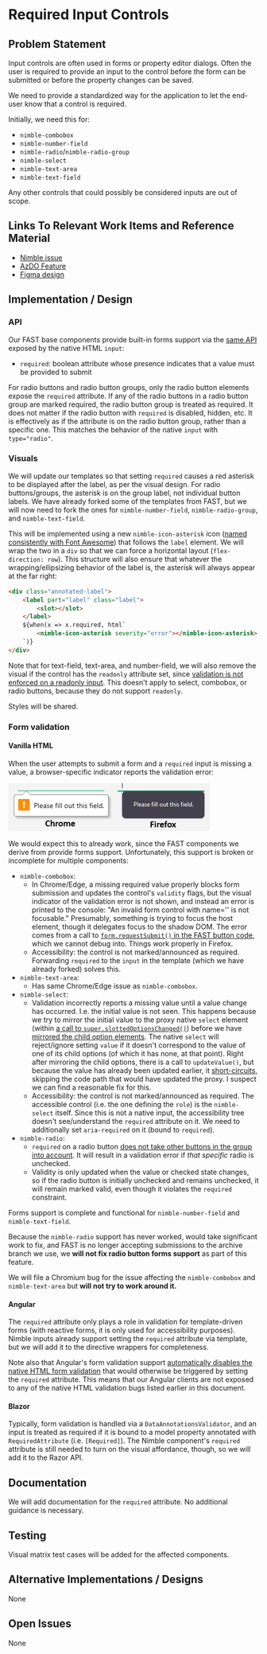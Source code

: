 # Required Input Controls

## Problem Statement

Input controls are often used in forms or property editor dialogs. Often the user is required to provide an input to the control before the form can be submitted or before the property changes can be saved.

We need to provide a standardized way for the application to let the end-user know that a control is required.

Initially, we need this for:
- `nimble-combobox`
- `nimble-number-field`
- `nimble-radio`/`nimble-radio-group`
- `nimble-select`
- `nimble-text-area`
- `nimble-text-field`

Any other controls that could possibly be considered inputs are out of scope.

## Links To Relevant Work Items and Reference Material

- [Nimble issue](https://github.com/ni/nimble/issues/2100)
- [AzDO Feature](https://ni.visualstudio.com/DevCentral/_workitems/edit/2732543)
- [Figma design](https://www.figma.com/design/PO9mFOu5BCl8aJvFchEeuN/Nimble_Components?node-id=1295-47481)

## Implementation / Design

### API

Our FAST base components provide built-in forms support via the [same API](https://developer.mozilla.org/en-US/docs/Web/HTML/Attributes/required) exposed by the native HTML `input`:

- `required`: boolean attribute whose presence indicates that a value must be provided to submit

For radio buttons and radio button groups, only the radio button elements expose the `required` attribute. If any of the radio buttons in a radio button group are marked required, the radio button group is treated as required. It does not matter if the radio button with `required` is disabled, hidden, etc. It is effectively as if the attribute is on the radio button group, rather than a specific one. This matches the behavior of the native `input` with `type="radio"`. 

### Visuals

We will update our templates so that setting `required` causes a red asterisk to be displayed after the label, as per the visual design. For radio buttons/groups, the asterisk is on the group label, not individual button labels. We have already forked some of the templates from FAST, but we will now need to fork the ones for `nimble-number-field`, `nimble-radio-group`, and `nimble-text-field`. 

This will be implemented using a new `nimble-icon-asterisk` icon ([named consistently with Font Awesome](https://fontawesome.com/icons/asterisk)) that follows the `label` element. We will wrap the two in a `div` so that we can force a horizontal layout (`flex-direction: row`). This structure will also ensure that whatever the wrapping/ellipsizing behavior of the label is, the asterisk will always appear at the far right:

```html
<div class="annotated-label">
    <label part="label" class="label">
        <slot></slot>
    </label>
    ${when(x => x.required, html`
        <nimble-icon-asterisk severity="error"></nimble-icon-asterisk>
    `)}
</div>
```

Note that for text-field, text-area, and number-field, we will also remove the visual if the control has the `readonly` attribute set, since [validation is not enforced on a readonly input](https://developer.mozilla.org/en-US/docs/Web/HTML/Attributes/readonly#attribute_interactions). This doesn't apply to select, combobox, or radio buttons, because they do not support `readonly`.

Styles will be shared.

### Form validation

#### Vanilla HTML

When the user attempts to submit a form and a `required` input is missing a value, a browser-specific indicator reports the validation error:

![Missing value indicator](missing-value.png)

We would expect this to already work, since the FAST components we derive from provide forms support. Unfortunately, this support is broken or incomplete for multiple components:

- `nimble-combobox`: 
    - In Chrome/Edge, a missing required value properly blocks form submission and updates the control's `validity` flags, but the visual indicator of the validation error is not shown, and instead an error is printed to the console: "An invalid form control with name='' is not focusable." Presumably, something is trying to focus the host element, though it delegates focus to the shadow DOM. The error comes from a call to [`form.requestSubmit()` in the FAST button code](https://github.com/microsoft/fast/blob/913c27e7e8503de1f7cd50bdbc9388134f52ef5d/packages/web-components/fast-foundation/src/button/button.ts#L221), which we cannot debug into. Things work properly in Firefox.
    - Accessibility: the control is not marked/announced as required. Forwarding `required` to the `input` in the template (which we have already forked) solves this.
- `nimble-text-area`:
    - Has same Chrome/Edge issue as `nimble-combobox`.
- `nimble-select`:
    - Validation incorrectly reports a missing value until a value change has occurred. I.e. the initial value is not seen. This happens because we try to mirror the initial value to the proxy native `select` element (within [a call to `super.slottedOptionsChanged()`](https://github.com/ni/nimble/blob/ddad57c4c97da9504f8146ad48668f290dae5301/packages/nimble-components/src/select/index.ts#L331)) before we have [mirrored the child option elements](https://github.com/ni/nimble/blob/ddad57c4c97da9504f8146ad48668f290dae5301/packages/nimble-components/src/select/index.ts#L346). The native `select` will reject/ignore setting `value` if it doesn't correspond to the value of one of its child options (of which it has none, at that point). Right after mirroring the child options, there is a call to `updateValue()`, but because the value has already been updated earlier, it [short-circuits](https://github.com/ni/nimble/blob/ddad57c4c97da9504f8146ad48668f290dae5301/packages/nimble-components/src/select/index.ts#L268), skipping the code path that would have updated the proxy. I suspect we can find a reasonable fix for this.
    - Accessibility: the control is not marked/announced as required. The accessible control (i.e. the one defining the `role`) is the `nimble-select` itself. Since this is not a native input, the accessibility tree doesn't see/understand the `required` attribute on it. We need to additionally set `aria-required` on it (bound to `required`).
- `nimble-radio`:
    - `required` on a radio button [does not take other buttons in the group into account](https://github.com/microsoft/fast/issues/6866). It will result in a validation error if _that specific_ radio is unchecked.
    - Validity is only updated when the value or checked state changes, so if the radio button is initially unchecked and remains unchecked, it will remain marked valid, even though it violates the `required` constraint.

Forms support is complete and functional for `nimble-number-field` and `nimble-text-field`.

Because the `nimble-radio` support has never worked, would take significant work to fix, and FAST is no longer accepting submissions to the archive branch we use, we **will not fix radio button forms support** as part of this feature.

We will file a Chromium bug for the issue affecting the `nimble-combobox` and `nimble-text-area` but **will not try to work around it.**

#### Angular

The `required` attribute only plays a role in validation for template-driven forms (with reactive forms, it is only used for accessibility purposes). Nimble inputs already support setting the `required` attribute via template, but we will add it to the directive wrappers for completeness.

Note also that Angular's form validation support [automatically disables the native HTML form validation](https://v17.angular.io/api/forms/NgForm#native-dom-validation-ui) that would otherwise be triggered by setting the `required` attribute. This means that our Angular clients are not exposed to any of the native HTML validation bugs listed earlier in this document.

#### Blazor

Typically, form validation is handled via a `DataAnnotationsValidator`, and an input is treated as required if it is bound to a model property annotated with `RequiredAttribute` (i.e. `[Required]`). The Nimble component's `required` attribute is still needed to turn on the visual affordance, though, so we will add it to the Razor API.

## Documentation

We will add documentation for the `required` attribute. No additional guidance is necessary.

## Testing

Visual matrix test cases will be added for the affected components.

## Alternative Implementations / Designs

None

## Open Issues

None
